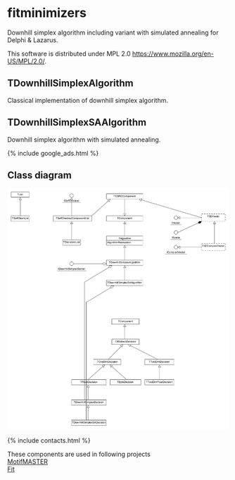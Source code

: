 # fitminimizers
Downhill simplex algorithm including variant with simulated annealing for Delphi & Lazarus. 

This software is distributed under MPL 2.0 https://www.mozilla.org/en-US/MPL/2.0/.

## TDownhillSimplexAlgorithm
Classical implementation of downhill simplex algorithm.

## TDownhillSimplexSAAlgorithm
Downhill simplex algorithm with simulated annealing.

{% include google_ads.html %}

## Class diagram
![Class diagram](assets/classes.png)

{% include contacts.html %}

These components are used in following projects  
[MotifMASTER](http://motifmaster.sourceforge.net/)  
[Fit](https://dvmorozov.github.io/fit/)  
